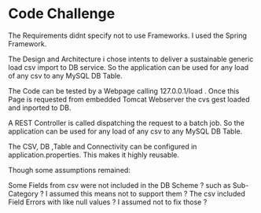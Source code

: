 # Code Challenge 

The Requirements didnt specify not to use Frameworks. I used the Spring Framework.

The Design and Architecture i chose intents to deliver a sustainable generic load csv import to DB  service. So the application can be used for any load of any csv to any MySQL DB Table. 

The Code can be tested by a Webpage calling 127.0.0.1/load . Once this Page is requested from embedded Tomcat Webserver the cvs gest loaded and inported to DB.

A REST Controller is called dispatching the request to a batch job. So the application can be used for any load of any csv to any MySQL DB Table. 

The CSV, DB ,Table and Connectivity can be configured in application.properties. This makes it highly reusable.

Though some assumptions remained:

Some Fields from csv were not included in the DB Scheme ? such as Sub-Category ?  I assumed this means not to support them ? The csv included Field Errors with like null values ?  I assumed not to fix those ? 
